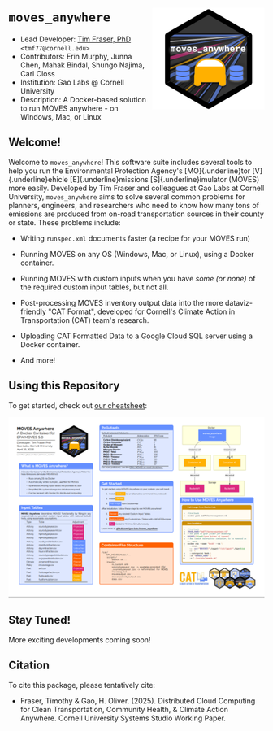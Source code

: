 <head><link rel="shortcut icon" type="image/png" href="docs/img/movesanywhere_hexagon.png"></head>

# `moves_anywhere` <a href="https://github.com/gao-labs/movesanywhere"><img src="docs/img/movesanywhere_hexagon.png" align="right" height="200"/></a>

-   Lead Developer: [Tim Fraser, PhD](github.com/timothyfraser) `<tmf77@cornell.edu>`
-   Contributors: Erin Murphy, Junna Chen, Mahak Bindal, Shungo Najima, Carl Closs
-   Institution: Gao Labs \@ Cornell University
-   Description: A Docker-based solution to run MOVES anywhere - on Windows, Mac, or Linux

## Welcome!

Welcome to `moves_anywhere`! This software suite includes several tools to help you run the Environmental Protection Agency's [MO]{.underline}tor [V]{.underline}ehicle [E]{.underline}missions [S]{.underline}imulator (MOVES) more easily. Developed by Tim Fraser and colleagues at Gao Labs at Cornell University, `moves_anywhere` aims to solve several common problems for planners, engineers, and researchers who need to know how many tons of emissions are produced from on-road transportation sources in their county or state. These problems include:

-   Writing `runspec.xml` documents faster (a recipe for your MOVES run)

-   Running MOVES on any OS (Windows, Mac, or Linux), using a Docker container.

-   Running MOVES with custom inputs when you have *some (or none)* of the required custom input tables, but not all.

-   Post-processing MOVES inventory output data into the more dataviz-friendly "CAT Format", developed for Cornell's Climate Action in Transportation (CAT) team's research.

-   Uploading CAT Formatted Data to a Google Cloud SQL server using a Docker container.

-   And more!

## Using this Repository

To get started, check out [our cheatsheet](https://github.com/gao-labs/movesanywhere/tree/main/docs/img/moves-anywhere-cheatsheet.png):

![](docs/img/moves-anywhere-cheatsheet.png)

## Stay Tuned!

More exciting developments coming soon!

## Citation

To cite this package, please tentatively cite:

- Fraser, Timothy & Gao, H. Oliver. (2025). Distributed Cloud Computing for Clean Transportation,
Community Health, & Climate Action Anywhere. Cornell University Systems Studio Working Paper.
